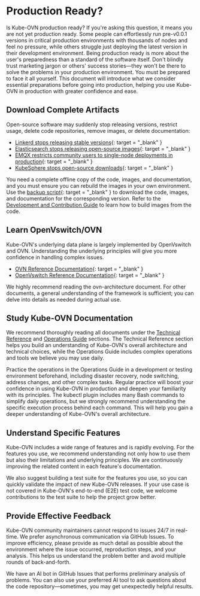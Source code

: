 # Production Ready?

Is Kube-OVN production ready? If you're asking this question, it means you are not yet production ready. Some people can effortlessly run pre-v0.0.1 versions in critical production environments with thousands of nodes and feel no pressure, while others struggle just deploying the latest version in their development environment. Being production ready is more about the user's preparedness than a standard of the software itself. Don't blindly trust marketing jargon or others' success stories—they won't be there to solve the problems in your production environment. You must be prepared to face it all yourself. This document will introduce what we consider essential preparations before going into production, helping you use Kube-OVN in production with greater confidence and ease.

## Download Complete Artifacts

Open-source software may suddenly stop releasing versions, restrict usage, delete code repositories, remove images, or delete documentation:

- [Linkerd stops releasing stable versions](https://linkerd.io/2024/02/21/announcing-linkerd-2.15/index.html#a-new-model-for-stable-releases){: target = "_blank" }
- [Elasticsearch stops releasing open-source images](https://github.com/elastic/elasticsearch/issues/70840){: target = "_blank" }
- [EMQX restricts community users to single-node deployments in production](https://www.emqx.com/en/news/emqx-adopts-business-source-license){: target = "_blank" }
- [KubeSphere stops open-source downloads](https://github.com/kubesphere/kubesphere/issues/6550){: target = "_blank" }

You need a complete offline copy of the code, images, and documentation, and you must ensure you can rebuild the images in your own environment. Use the [backup script](https://github.com/kubeovn/kube-ovn/blob/master/hack/backup.sh){: target = "_blank" } to download the code, images, and documentation for the corresponding version. Refer to the [Development and Contribution Guide](../reference/dev-env.md) to learn how to build images from the code.

## Learn OpenVswitch/OVN

Kube-OVN's underlying data plane is largely implemented by OpenVswitch and OVN. Understanding the underlying principles will give you more confidence in handling complex issues.

- [OVN Reference Documentation](https://docs.ovn.org/en/latest/ref/index.html){: target = "_blank" }
- [OpenVswitch Reference Documentation](https://www.openvswitch.org/support/dist-docs/){: target = "_blank" }

We highly recommend reading the ovn-architecture document. For other documents, a general understanding of the framework is sufficient; you can delve into details as needed during actual use.

## Study Kube-OVN Documentation

We recommend thoroughly reading all documents under the [Technical Reference](../reference/architecture.en.md) and [Operations Guide](../ops/kubectl-ko.en.md) sections. The Technical Reference section helps you build an understanding of Kube-OVN's overall architecture and technical choices, while the Operations Guide includes complex operations and tools we believe you may use daily.

Practice the operations in the Operations Guide in a development or testing environment beforehand, including disaster recovery, node switching, address changes, and other complex tasks. Regular practice will boost your confidence in using Kube-OVN in production and deepen your familiarity with its principles. The kubectl plugin includes many Bash commands to simplify daily operations, but we strongly recommend understanding the specific execution process behind each command. This will help you gain a deeper understanding of Kube-OVN's overall architecture.

## Understand Specific Features

Kube-OVN includes a wide range of features and is rapidly evolving. For the features you use, we recommend understanding not only how to use them but also their limitations and underlying principles. We are continuously improving the related content in each feature's documentation.

We also suggest building a test suite for the features you use, so you can quickly validate the impact of new Kube-OVN releases. If your use case is not covered in Kube-OVN's end-to-end (E2E) test code, we welcome contributions to the test suite to help the project grow better.

## Provide Effective Feedback

Kube-OVN community maintainers cannot respond to issues 24/7 in real-time. We prefer asynchronous communication via GitHub Issues. To improve efficiency, please provide as much detail as possible about the environment where the issue occurred, reproduction steps, and your analysis. This helps us understand the problem better and avoid multiple rounds of back-and-forth.

We have an AI bot in GitHub Issues that performs preliminary analysis of problems. You can also use your preferred AI tool to ask questions about the code repository—sometimes, you may get unexpectedly helpful results.
